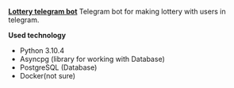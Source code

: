 **[Lottery telegram bot](https://github.com/h0riz4n/lottery_bot)**
Telegram bot for making lottery with users in telegram.

**Used technology**
- Python 3.10.4
- Asyncpg (library for working with Database)
- PostgreSQL (Database)
- Docker(not sure)

